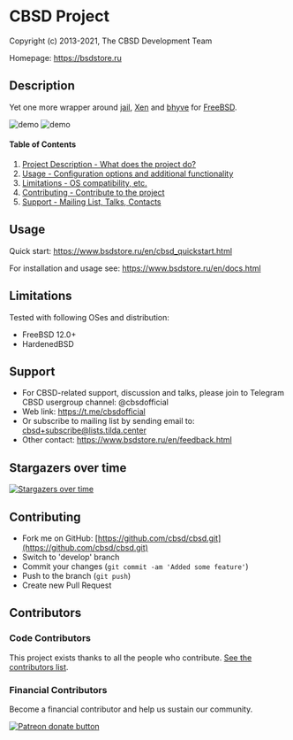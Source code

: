 # CBSD Project

Copyright (c) 2013-2021, The CBSD Development Team

Homepage: https://bsdstore.ru

## Description

Yet one more wrapper around [jail](https://man.freebsd.org/jail/8), 
[Xen](http://www.xenproject.org/) and [bhyve](https://man.freebsd.org/bhyve/4) for [FreeBSD](https://www.freebsd.org).

![demo](https://www.bsdstore.ru/gif/jdemo.gif)
![demo](https://www.bsdstore.ru/gif/bdemo.gif)

#### Table of Contents

1. [Project Description - What does the project do?](#project-description)
2. [Usage - Configuration options and additional functionality](#usage)
3. [Limitations - OS compatibility, etc.](#limitations)
4. [Contributing - Contribute to the project](#contributing)
5. [Support - Mailing List, Talks, Contacts](#support)

## Usage

Quick start: https://www.bsdstore.ru/en/cbsd_quickstart.html

For installation and usage see: https://www.bsdstore.ru/en/docs.html

## Limitations

Tested with following OSes and distribution:

- FreeBSD 12.0+
- HardenedBSD

## Support

* For CBSD-related support, discussion and talks, please join to Telegram CBSD usergroup channel: @cbsdofficial
* Web link: https://t.me/cbsdofficial
* Or subscribe to mailing list by sending email to: cbsd+subscribe@lists.tilda.center
* Other contact: https://www.bsdstore.ru/en/feedback.html

## Stargazers over time

[![Stargazers over time](https://starchart.cc/cbsd/cbsd.svg)](https://starchart.cc/cbsd/cbsd)

## Contributing

* Fork me on GitHub: [https://github.com/cbsd/cbsd.git](https://github.com/cbsd/cbsd.git)
* Switch to 'develop' branch
* Commit your changes (`git commit -am 'Added some feature'`)
* Push to the branch (`git push`)
* Create new Pull Request

## Contributors

### Code Contributors

This project exists thanks to all the people who contribute. [See the contributors list](https://github.com/cbsd/cbsd/graphs/contributors).

### Financial Contributors

Become a financial contributor and help us sustain our community.

<a href="https://www.patreon.com/clonos"><img src="https://c5.patreon.com/external/logo/become_a_patron_button@2x.png" alt="Patreon donate button" /></a>
